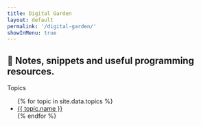 ```yaml
---
title: Digital Garden
layout: default
permalink: '/digital-garden/'
showInMenu: true
---
```


## 🌱 Notes, snippets and useful programming resources.

Topics

  <ul>
    {% for topic in site.data.topics %}
    <li>
      <a href="/digital-garden{{ topic.link }}"> {{ topic.name }} </a>
    </li>
    {% endfor %}
  <ul>
